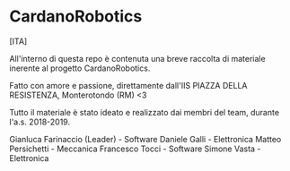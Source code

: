 # CardanoRobotics

[ITA]

All'interno di questa repo è contenuta una breve raccolta di materiale inerente al progetto CardanoRobotics.

Fatto con amore e passione, direttamente dall'IIS PIAZZA DELLA RESISTENZA, Monterotondo (RM) <3

Tutto il materiale è stato ideato e realizzato dai membri del team, durante l'a.s. 2018-2019.

Gianluca Farinaccio (Leader)  - Software
Daniele Galli                 - Elettronica
Matteo Persichetti            - Meccanica
Francesco Tocci               - Software
Simone Vasta                  - Elettronica


